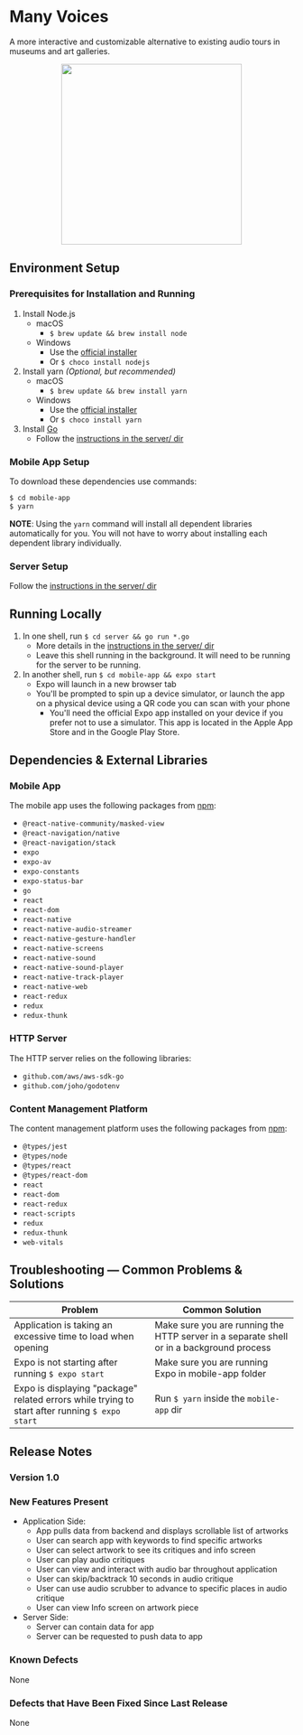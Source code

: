 # Many Voices

A more interactive and customizable alternative to existing audio tours in museums and art galleries.

<p align="center">
    <img src="https://github.com/nchaloult/many-voices-museum-app/blob/master/gifs/demo-on-readme.gif?raw=true" width="320">
</p>

## Environment Setup

### Prerequisites for Installation and Running

1. Install Node.js
    - macOS
        - `$ brew update && brew install node`
    - Windows
        - Use the [official installer](https://nodejs.org/en/download/)
        - Or `$ choco install nodejs`
2. Install yarn _(Optional, but recommended)_
    - macOS
        - `$ brew update && brew install yarn`
    - Windows
        - Use the [official installer](https://classic.yarnpkg.com/en/docs/install/#windows-stable)
        - Or `$ choco install yarn`
3. Install [Go](https://golang.org)
    - Follow the [instructions in the server/ dir](server/README.md)

### Mobile App Setup

To download these dependencies use commands:

```bash
$ cd mobile-app
$ yarn
```

**NOTE**: Using the `yarn` command will install all dependent libraries automatically for you. You will not have to worry about installing each dependent library individually.

### Server Setup

Follow the [instructions in the server/ dir](server/README.md)

## Running Locally

1. In one shell, run `$ cd server && go run *.go`
    - More details in the [instructions in the server/ dir](server/README.md)
    - Leave this shell running in the background. It will need to be running for the server to be running.
2. In another shell, run `$ cd mobile-app && expo start`
    - Expo will launch in a new browser tab
    - You'll be prompted to spin up a device simulator, or launch the app on a physical device using a QR code you can scan with your phone
        - You'll need the official Expo app installed on your device if you prefer not to use a simulator. This app is located in the Apple App Store and in the Google Play Store.

## Dependencies & External Libraries

### Mobile App

The mobile app uses the following packages from [npm](https://www.npmjs.com):

- `@react-native-community/masked-view`
- `@react-navigation/native`
- `@react-navigation/stack`
- `expo`
- `expo-av`
- `expo-constants`
- `expo-status-bar`
- `go`
- `react`
- `react-dom`
- `react-native`
- `react-native-audio-streamer`
- `react-native-gesture-handler`
- `react-native-screens`
- `react-native-sound`
- `react-native-sound-player`
- `react-native-track-player`
- `react-native-web`
- `react-redux`
- `redux`
- `redux-thunk`

### HTTP Server

The HTTP server relies on the following libraries:

- `github.com/aws/aws-sdk-go`
- `github.com/joho/godotenv`

### Content Management Platform

The content management platform uses the following packages from [npm](https://npmjs.com):

- `@types/jest`
- `@types/node`
- `@types/react`
- `@types/react-dom`
- `react`
- `react-dom`
- `react-redux`
- `react-scripts`
- `redux`
- `redux-thunk`
- `web-vitals`

## Troubleshooting &mdash; Common Problems & Solutions

| Problem | Common Solution |
| --- | --- |
| Application is taking an excessive time to load when opening | Make sure you are running the HTTP server in a separate shell or in a background process |
| Expo is not starting after running `$ expo start` | Make sure you are running Expo in mobile-app folder |
| Expo is displaying "package" related errors while trying to start after running `$ expo start` | Run `$ yarn` inside the `mobile-app` dir |

## Release Notes

### Version 1.0

### New Features Present

- Application Side:
    - App pulls data from backend and displays scrollable list of artworks
    - User can search app with keywords to find specific artworks
    - User can select artwork to see its critiques and info screen
    - User can play audio critiques
    - User can view and interact with audio bar throughout application
    - User can skip/backtrack 10 seconds in audio critique
    - User can use audio scrubber to advance to specific places in audio critique
    - User can view Info screen on artwork piece
- Server Side:
    - Server can contain data for app
    - Server can be requested to push data to app

### Known Defects
None

### Defects that Have Been Fixed Since Last Release
None
